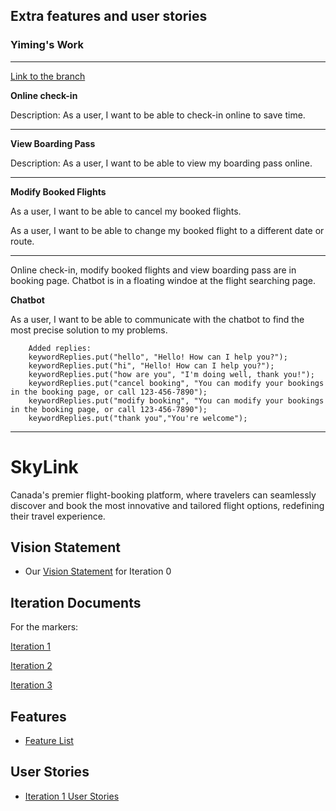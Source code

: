 ## Extra features and user stories

  

### Yiming's Work

***

  [Link to the branch](https://code.cs.umanitoba.ca/comp3350-winter2024/shadedragon-a02-6/-/tree/extra_features?ref_type=heads)

**Online check-in**

Description: As a user, I want to be able to check-in online to save time.

***

**View Boarding Pass**

Description: As a user, I want to be able to view my boarding pass online.

***

**Modify Booked Flights**

As a user, I want to be able to cancel my booked flights.

As a user, I want to be able to change my booked flight to a different date or route.

***

Online check-in, modify booked flights and view boarding pass are in booking page. Chatbot is in a floating windoe at the flight searching page.

**Chatbot**

As a user, I want to be able to communicate with the chatbot to find the most precise solution to my problems.

        Added replies:
        keywordReplies.put("hello", "Hello! How can I help you?");
        keywordReplies.put("hi", "Hello! How can I help you?");
        keywordReplies.put("how are you", "I'm doing well, thank you!");
        keywordReplies.put("cancel booking", "You can modify your bookings in the booking page, or call 123-456-7890");
        keywordReplies.put("modify booking", "You can modify your bookings in the booking page, or call 123-456-7890");
        keywordReplies.put("thank you","You're welcome");

***


# SkyLink
Canada's premier flight-booking platform, where travelers can seamlessly discover and book the most innovative and tailored flight options, redefining their travel experience.

## Vision Statement
- Our [Vision Statement](https://code.cs.umanitoba.ca/comp3350-winter2024/shadedragon-a02-6/-/blob/main/docs/VisionStatement.md) for Iteration 0

## Iteration Documents
For the markers:

[Iteration 1](https://code.cs.umanitoba.ca/comp3350-winter2024/shadedragon-a02-6/-/blob/main/docs/Iteration%201.md?ref_type=heads)

[Iteration 2](https://code.cs.umanitoba.ca/comp3350-winter2024/shadedragon-a02-6/-/blob/main/docs/Iteration%202.md?ref_type=heads)

[Iteration 3](https://code.cs.umanitoba.ca/comp3350-winter2024/shadedragon-a02-6/-/blob/main/docs/Iteration%203.md?ref_type=heads)


## Features
- [Feature List](https://code.cs.umanitoba.ca/comp3350-winter2024/shadedragon-a02-6/-/issues/?label_name%5B%5D=Feature)

## User Stories
- [Iteration 1 User Stories](https://code.cs.umanitoba.ca/comp3350-winter2024/shadedragon-a02-6/-/issues/?label_name%5B%5D=User%20Story)
